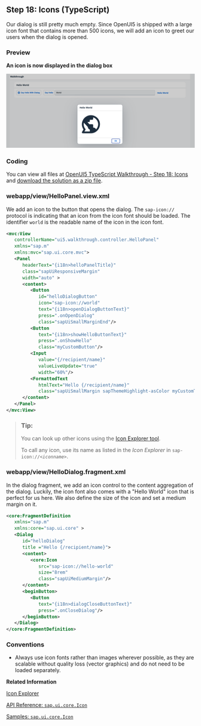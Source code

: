 <!-- loio49b1ac6f768947769d3daa9baf807f31 -->

## Step 18: Icons \(TypeScript\)

Our dialog is still pretty much empty. Since OpenUI5 is shipped with a large icon font that contains more than 500 icons, we will add an icon to greet our users when the dialog is opened.



### Preview

  
  
**An icon is now displayed in the dialog box**

![The graphic has an explanatory text.](images/loiofbc48e23cc7d45e393cc95bbbfc6e0a3_LowRes.png "An icon is now displayed in the dialog box")



<a name="loio49b1ac6f768947769d3daa9baf807f31__section_pg2_zgk_syb"/>

### Coding

You can view all files at [OpenUI5 TypeScript Walkthrough - Step 18: Icons](https://github.com/sap-samples/ui5-typescript-walkthrough/tree/main/steps/18) and [download the solution as a zip file](https://sap-samples.github.io/ui5-typescript-walkthrough/ui5-typescript-walkthrough-step-18.zip).



<a name="loio49b1ac6f768947769d3daa9baf807f31__section_qg2_zgk_syb"/>

### webapp/view/HelloPanel.view.xml

We add an icon to the button that opens the dialog. The `sap-icon://` protocol is indicating that an icon from the icon font should be loaded. The identifier `world` is the readable name of the icon in the icon font.

```xml
<mvc:View
   controllerName="ui5.walkthrough.controller.HelloPanel"
   xmlns="sap.m"
   xmlns:mvc="sap.ui.core.mvc">
   <Panel
      headerText="{i18n>helloPanelTitle}"
      class="sapUiResponsiveMargin"
      width="auto" >
      <content>
         <Button
            id="helloDialogButton"
            icon="sap-icon://world"
            text="{i18n>openDialogButtonText}"
            press=".onOpenDialog"
            class="sapUiSmallMarginEnd"/>
         <Button
            text="{i18n>showHelloButtonText}"
            press=".onShowHello"
            class="myCustomButton"/>
         <Input
            value="{/recipient/name}"
            valueLiveUpdate="true"
            width="60%"/>
         <FormattedText
            htmlText="Hello {/recipient/name}"
            class="sapUiSmallMargin sapThemeHighlight-asColor myCustomText"/>
      </content>
   </Panel>
</mvc:View>
```

> ### Tip:  
> You can look up other icons using the [Icon Explorer tool](https://ui5.sap.com/test-resources/sap/m/demokit/iconExplorer/webapp/index.html).
> 
> To call any icon, use its name as listed in the *Icon Explorer* in <code>sap-icon://<i>&lt;iconname&gt;</i></code>.



### webapp/view/HelloDialog.fragment.xml

In the dialog fragment, we add an icon control to the content aggregation of the dialog. Luckily, the icon font also comes with a "Hello World" icon that is perfect for us here. We also define the size of the icon and set a medium margin on it.

```xml
<core:FragmentDefinition
   xmlns="sap.m"
   xmlns:core="sap.ui.core" >
   <Dialog
      id="helloDialog"
      title ="Hello {/recipient/name}">
      <content>
         <core:Icon
            src="sap-icon://hello-world"
            size="8rem"
            class="sapUiMediumMargin"/>
      </content>
      <beginButton>
         <Button
            text="{i18n>dialogCloseButtonText}"
            press=".onCloseDialog"/>
      </beginButton>
   </Dialog>
</core:FragmentDefinition>
```



### Conventions

-   Always use icon fonts rather than images wherever possible, as they are scalable without quality loss \(vector graphics\) and do not need to be loaded separately.


**Related Information**  


[Icon Explorer](https://ui5.sap.com/test-resources/sap/m/demokit/iconExplorer/webapp/index.html)

[API Reference: `sap.ui.core.Icon`](https://ui5.sap.com/#/api/sap.ui.core.Icon)

[Samples: `sap.ui.core.Icon` ](https://ui5.sap.com/#/entity/sap.ui.core.Icon)

